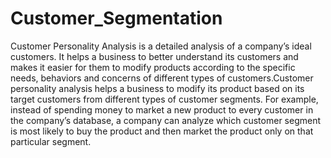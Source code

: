 # Customer_Segmentation
Customer Personality Analysis is a detailed analysis of a company’s ideal customers.
It helps a business to better understand its customers and makes it easier for them to modify products according to the specific needs,
behaviors and concerns of different types of customers.Customer personality analysis helps a business to modify its product based on its target customers
from different types of customer segments.
For example, instead of spending money to market a new product to every customer in the company’s database,
a company can analyze which customer segment is most likely to buy the product and then market the product only on that particular segment.
